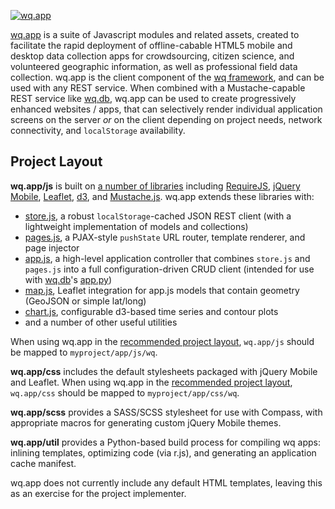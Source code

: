 [![wq.app](https://raw.github.com/wq/wq/master/images/256/wq.app.png)](http://wq.io/wq.app)

[wq.app](http://wq.io/wq.app) is a suite of Javascript modules and related assets, created to facilitate the rapid deployment of offline-cabable HTML5 mobile and desktop data collection apps for crowdsourcing, citizen science, and volunteered geographic information, as well as professional field data collection.  wq.app is the client component of the [wq framework], and can be used with any REST service.  When combined with a Mustache-capable REST service like [wq.db], wq.app can be used to create progressively enhanced websites / apps, that can selectively render individual application screens on the server *or* on the client depending on project needs, network connectivity, and `localStorage` availability.

## Project Layout

**wq.app/js** is built on [a number of libraries] including [RequireJS], [jQuery Mobile], [Leaflet], [d3], and [Mustache.js].  wq.app extends these libraries with:

 - [store.js], a robust `localStorage`-cached JSON REST client (with a lightweight implementation of models and collections)
 - [pages.js], a PJAX-style `pushState` URL router, template renderer, and page injector
 - [app.js], a high-level application controller that combines `store.js` and `pages.js` into a full configuration-driven CRUD client (intended for use with [wq.db]'s [app.py])
 - [map.js], Leaflet integration for app.js models that contain geometry (GeoJSON or simple lat/long)
 - [chart.js], configurable d3-based time series and contour plots
 - and a number of other useful utilities

When using wq.app in the [recommended project layout], `wq.app/js` should be mapped to `myproject/app/js/wq`.

**wq.app/css** includes the default stylesheets packaged with jQuery Mobile and Leaflet.  When using wq.app in the [recommended project layout], `wq.app/css` should be mapped to `myproject/app/css/wq`.

**wq.app/scss** provides a SASS/SCSS stylesheet for use with Compass, with appropriate macros for generating custom jQuery Mobile themes.

**wq.app/util** provides a Python-based build process for compiling wq apps: inlining templates, optimizing code (via r.js), and generating an application cache manifest.

wq.app does not currently include any default HTML templates, leaving this as an exercise for the project implementer.

 [wq framework]: http://wq.io
 [recommended project layout]: https://github.com/wq/django-wq-template
 [a number of libraries]: http://wq.io/docs/third-party

 [RequireJS]: http://requirejs.org
 [jQuery Mobile]: http://jquerymobile.com
 [Leaflet]: http://leafletjs.com
 [d3]: http://d3js.org
 [Mustache.js]: https://mustache.github.com/
 
 [store.js]: http://wq.io/docs/store.js
 [pages.js]: http://wq.io/docs/pages.js
 [app.js]: http://wq.io/docs/app.js
 [map.js]: http://wq.io/docs/map.js
 [chart.js]: http://wq.io/docs/chart.js
 
 [wq.db]: http://wq.io/wq.db
 [app.py]: http://wq.io/docs/rest

